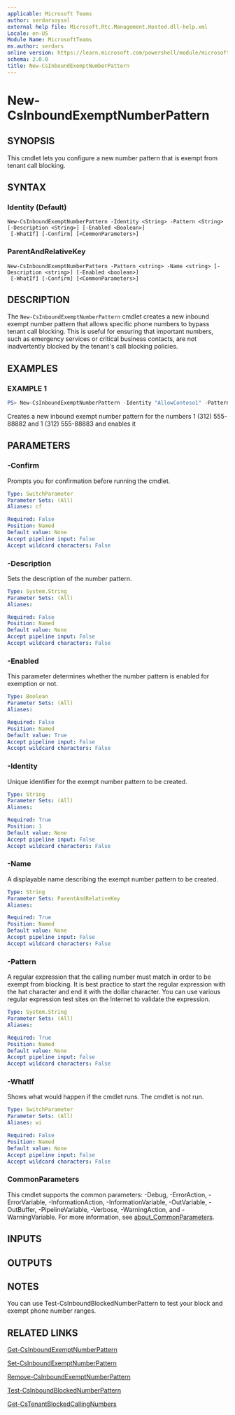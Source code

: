 ```yaml
---
applicable: Microsoft Teams
author: serdarsoysal
external help file: Microsoft.Rtc.Management.Hosted.dll-help.xml
Locale: en-US
Module Name: MicrosoftTeams
ms.author: serdars
online version: https://learn.microsoft.com/powershell/module/microsoftteams/new-csinboundexemptnumberpattern
schema: 2.0.0
title: New-CsInboundExemptNumberPattern
---
```


# New-CsInboundExemptNumberPattern

## SYNOPSIS

This cmdlet lets you configure a new number pattern that is exempt from tenant call blocking.

## SYNTAX

### Identity (Default)

```
New-CsInboundExemptNumberPattern -Identity <String> -Pattern <String> [-Description <String>] [-Enabled <Boolean>]
 [-WhatIf] [-Confirm] [<CommonParameters>]
```

### ParentAndRelativeKey
```
New-CsInboundExemptNumberPattern -Pattern <string> -Name <string> [-Description <string>] [-Enabled <boolean>]
 [-WhatIf] [-Confirm] [<CommonParameters>]
```
## DESCRIPTION
The `New-CsInboundExemptNumberPattern` cmdlet creates a new inbound exempt number pattern that allows specific phone numbers to bypass tenant call blocking. This is useful for ensuring that important numbers, such as emergency services or critical business contacts, are not inadvertently blocked by the tenant's call blocking policies.

## EXAMPLES

### EXAMPLE 1

```powershell
PS> New-CsInboundExemptNumberPattern -Identity "AllowContoso1" -Pattern "^\+?1312555888[2|3]$" -Description "Allow Contoso helpdesk" -Enabled $True
```

Creates a new inbound exempt number pattern for the numbers 1 (312) 555-88882 and 1 (312) 555-88883 and enables it

## PARAMETERS

### -Confirm

Prompts you for confirmation before running the cmdlet.

```yaml
Type: SwitchParameter
Parameter Sets: (All)
Aliases: cf

Required: False
Position: Named
Default value: None
Accept pipeline input: False
Accept wildcard characters: False
```

### -Description

Sets the description of the number pattern.

```yaml
Type: System.String
Parameter Sets: (All)
Aliases:

Required: False
Position: Named
Default value: None
Accept pipeline input: False
Accept wildcard characters: False
```

### -Enabled
This parameter determines whether the number pattern is enabled for exemption or not.

```yaml
Type: Boolean
Parameter Sets: (All)
Aliases:

Required: False
Position: Named
Default value: True
Accept pipeline input: False
Accept wildcard characters: False
```

### -Identity
Unique identifier for the exempt number pattern to be created.

```yaml
Type: String
Parameter Sets: (All)
Aliases:

Required: True
Position: 1
Default value: None
Accept pipeline input: False
Accept wildcard characters: False
```

### -Name
A displayable name describing the exempt number pattern to be created.

```yaml
Type: String
Parameter Sets: ParentAndRelativeKey
Aliases:

Required: True
Position: Named
Default value: None
Accept pipeline input: False
Accept wildcard characters: False
```

### -Pattern

A regular expression that the calling number must match in order to be exempt from blocking. It is best practice to start the regular expression with the hat character and end it with the dollar character. You can use various regular expression test sites on the Internet to validate the expression.

```yaml
Type: System.String
Parameter Sets: (All)
Aliases:

Required: True
Position: Named
Default value: None
Accept pipeline input: False
Accept wildcard characters: False
```

### -WhatIf

Shows what would happen if the cmdlet runs. The cmdlet is not run.

```yaml
Type: SwitchParameter
Parameter Sets: (All)
Aliases: wi

Required: False
Position: Named
Default value: None
Accept pipeline input: False
Accept wildcard characters: False
```

### CommonParameters

This cmdlet supports the common parameters: -Debug, -ErrorAction, -ErrorVariable, -InformationAction, -InformationVariable, -OutVariable, -OutBuffer, -PipelineVariable, -Verbose, -WarningAction, and -WarningVariable. For more information, see [about_CommonParameters](http://go.microsoft.com/fwlink/?LinkID=113216).

## INPUTS

## OUTPUTS

## NOTES

You can use Test-CsInboundBlockedNumberPattern to test your block and exempt phone number ranges.

## RELATED LINKS

[Get-CsInboundExemptNumberPattern](https://learn.microsoft.com/powershell/module/microsoftteams/get-csinboundexemptnumberpattern)

[Set-CsInboundExemptNumberPattern](https://learn.microsoft.com/powershell/module/microsoftteams/set-csinboundexemptnumberpattern)

[Remove-CsInboundExemptNumberPattern](https://learn.microsoft.com/powershell/module/microsoftteams/remove-csinboundexemptnumberpattern)

[Test-CsInboundBlockedNumberPattern](https://learn.microsoft.com/powershell/module/microsoftteams/test-csinboundblockednumberpattern)

[Get-CsTenantBlockedCallingNumbers](https://learn.microsoft.com/powershell/module/microsoftteams/get-cstenantblockedcallingnumbers)
